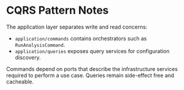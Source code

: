 # CQRS Pattern Notes

The application layer separates write and read concerns:

- `application/commands` contains orchestrators such as `RunAnalysisCommand`.
- `application/queries` exposes query services for configuration discovery.

Commands depend on ports that describe the infrastructure services required to
perform a use case. Queries remain side-effect free and cacheable.
